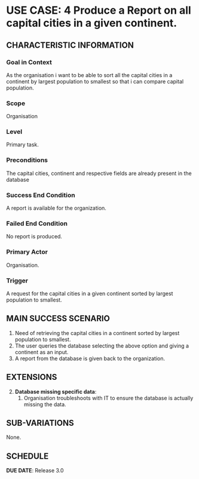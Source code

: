 # USE CASE: 4 Produce a Report on all capital cities in a given continent.

## CHARACTERISTIC INFORMATION

### Goal in Context

As the organisation i want to be able to sort all the capital cities in a continent by largest population to smallest so that i can compare capital population.

### Scope

Organisation

### Level

Primary task.

### Preconditions

The capital cities, continent and respective fields are already present in the database

### Success End Condition

A report is available for the organization.

### Failed End Condition

No report is produced.

### Primary Actor

Organisation.

### Trigger

A request for the capital cities in a given continent sorted by largest population to smallest.

## MAIN SUCCESS SCENARIO

1. Need of retrieving the capital cities in a continent sorted by largest population to smallest.
2. The user queries the database selecting the above option and giving a continent as an input. 
3. A report from the database is given back to the organization.

## EXTENSIONS

2. **Database missing specific data**:
    1. Organisation troubleshoots with IT to ensure the database is actually missing the data. 
    
## SUB-VARIATIONS

None.

## SCHEDULE

**DUE DATE**: Release 3.0